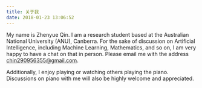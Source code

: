 ```yaml
---
title: 关于我
date: 2018-01-23 13:06:52
---
```

My name is Zhenyue Qin. I am a research student based at the Australian National University (ANU), Canberra. For the sake of discussion on Artificial Intelligence, including Machine Learning, Mathematics, and so on, I am very happy to have a chat on that in person. Please email me with the address chin290956355@gmail.com. 

Additionally, I enjoy playing or watching others playing the piano. Discussions on piano with me will also be highly welcome and appreciated.